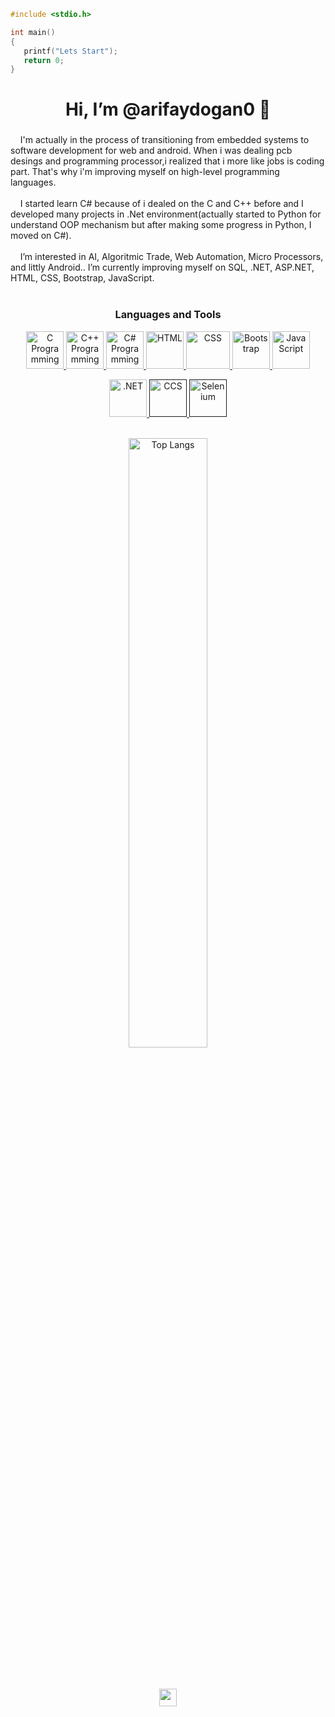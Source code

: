 ````C
#include <stdio.h>

int main()
{
   printf("Lets Start");
   return 0;
}
````

<div align="center"><h1>Hi, I’m @arifaydogan0 👋</h1></div>

<div align="center"><h3></h3> </div>
&nbsp; &nbsp; I'm actually in the process of transitioning from embedded systems to software development for web and android. When i was dealing pcb desings and programming processor,i realized that i more like jobs is  coding part. That's why i'm improving myself on high-level programming languages.<br><br>
&nbsp; &nbsp; I started learn C# because of i dealed on the C and C++ before and I developed many projects in .Net environment(actually started to Python for understand OOP mechanism but after making some progress in Python, I moved on C#).<br><br>
&nbsp; &nbsp; I’m interested in AI, Algoritmic Trade, Web Automation, Micro Processors, and littly Android.. I’m currently improving myself on SQL, .NET, ASP.NET, HTML, CSS, Bootstrap, JavaScript.  <br><br>

<div align="center">
   <h3 style="width:80%;">Languages and Tools</h3> 
<p align="center">
  <a href="https://en.wikipedia.org/wiki/C_(programming_language)" target="_blank">
     <img width="60" height="60" src="https://user-images.githubusercontent.com/96810885/175445723-13a43581-4108-4ec1-b168-8ad34748a6d0.png" title="C Programming">
  </a>
  <a href="https://en.wikipedia.org/wiki/C%2B%2B" target="_blank">
     <img width="60" height="60" src="https://user-images.githubusercontent.com/96810885/175445727-d9ae8dbb-a3ca-4248-9a81-5d1c5786794f.png" title="C++ Programming">
  </a>
  <a href="https://en.wikipedia.org/wiki/C_Sharp_(programming_language)" target="_blank">
     <img width="60" height="60" src="https://user-images.githubusercontent.com/96810885/175445726-7b0e897d-d7be-4438-9322-b6b46edd574f.png" title="C# Programming">
  </a>
  <a href="https://en.wikipedia.org/wiki/HTML" target="_blank">
     <img width="60" height="60" src="https://user-images.githubusercontent.com/96810885/175441549-4993c01f-a065-4cec-9f5f-06157ffcff81.png" title="HTML">
  </a>
  <a href="https://en.wikipedia.org/wiki/CSS" target="_blank">
     <img width="70" height="60" src="https://user-images.githubusercontent.com/96810885/175445852-17d80a54-71d9-4cc0-8ac0-013d0acd56a8.png" title="CSS">
  </a>
  <a href="https://en.wikipedia.org/wiki/Bootstrap_(front-end_framework)" target="_blank">
     <img width="60" height="60" src="https://user-images.githubusercontent.com/96810885/175445863-59277618-4146-45f5-9f61-90c99a8595ba.png" title="Bootstrap">
  </a>
  <a href="https://en.wikipedia.org/wiki/JavaScript" target="_blank">
     <img width="60" height="60" src="https://user-images.githubusercontent.com/96810885/175445869-392dbc4b-092d-4f16-8902-b9bf11293ac8.png" title="JavaScript">
  </a>
</p>

<p align="center">
  <a href="https://en.wikipedia.org/wiki/.NET" target="_blank">
     <img width="60" height="60" src="https://user-images.githubusercontent.com/96810885/175448389-102d84eb-64f2-43de-8113-5077ba425c6f.png" title=".NET">
  </a>
  <a href="" target="_blank">
     <img width="60" height="60" src="https://user-images.githubusercontent.com/96810885/175448369-fc46e9f9-63d3-4e22-859c-27d4994130fe.png" title="CCS">
  </a>
  <a href="" target="_blank">
    <img width="60" height="60" src="https://user-images.githubusercontent.com/96810885/175452961-a975c43d-4260-43ee-928e-dc826cbdf382.png" title="Selenium">
  </a>
</p>
   </div>

<p align="center">
   <br>
   <a href="https://github.com/arifaydogan0">
      <img src="https://github-readme-stats.vercel.app/api/top-langs/?username=arifaydogan0&layout=compact&theme=dark" alt="Top Langs" style="width: 50%;" />
   </a>
   <br><br><br><br>
   <img width="auto" height="28" src="https://komarev.com/ghpvc/?username=arifaydogan0">
</p>

<!---

![C logo](https://user-images.githubusercontent.com/96810885/175445723-13a43581-4108-4ec1-b168-8ad34748a6d0.png)
![c++ logo](https://user-images.githubusercontent.com/96810885/175445727-d9ae8dbb-a3ca-4248-9a81-5d1c5786794f.png)
![c# logo](https://user-images.githubusercontent.com/96810885/175445726-7b0e897d-d7be-4438-9322-b6b46edd574f.png)
![CCS logo](https://user-images.githubusercontent.com/96810885/175448369-fc46e9f9-63d3-4e22-859c-27d4994130fe.png)
![NET logo](https://user-images.githubusercontent.com/96810885/175448389-102d84eb-64f2-43de-8113-5077ba425c6f.png)
![selenium logo](https://user-images.githubusercontent.com/96810885/175452961-a975c43d-4260-43ee-928e-dc826cbdf382.png)

![HTML logo](https://user-images.githubusercontent.com/96810885/175445847-0989b37c-fd9f-4f58-8ebf-8a9dfbb4179f.png)
![Css logo](https://user-images.githubusercontent.com/96810885/175445852-17d80a54-71d9-4cc0-8ac0-013d0acd56a8.png)
![bootstrap logo](https://user-images.githubusercontent.com/96810885/175445863-59277618-4146-45f5-9f61-90c99a8595ba.png)
![javascript logo](https://user-images.githubusercontent.com/96810885/175445869-392dbc4b-092d-4f16-8902-b9bf11293ac8.png)

![matlab logo](https://user-images.githubusercontent.com/96810885/175445914-b8528bcf-a7ad-4cd5-a3ad-bed0060e5113.png)
![proteus logo](https://user-images.githubusercontent.com/96810885/175445921-9f103522-c223-42ee-baf1-2dcf6b428b21.png)
![orcad logo](https://user-images.githubusercontent.com/96810885/175445925-b07fa1cf-9f0b-4a94-9be7-80723bd6815b.png)

![autocad logo](https://user-images.githubusercontent.com/96810885/175445940-9006f90a-8566-43ce-8648-378c3ec1cdd4.png)
![rhinoceros logo](https://user-images.githubusercontent.com/96810885/175445941-9e2ac05d-7d82-445d-aa3f-32d7b6b602cb.png)
![solidworks logo](https://user-images.githubusercontent.com/96810885/175445942-03054670-d39d-40a8-9abf-b4902a6a7f87.png)
![photoshop logo](https://user-images.githubusercontent.com/96810885/175445969-811f0020-2750-4fb2-a750-6adc391505e1.png)

--->

<!---
arifaydogan0/arifaydogan0 is a ✨ special ✨ repository because its `README.md` (this file) appears on your GitHub profile.
You can click the Preview link to take a look at your changes.
--->
